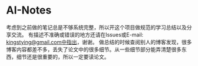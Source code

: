 # AI-Notes
考虑到之前做的笔记总是不够系统完整，所以开这个项目做规范的学习总结以及分享交流。
有描述不准确或错误的地方还请在Issues或E-mail: kingstying@gmail.com中指出，谢谢。
做总结的时候查阅别人的博客发现，很多博客内容都差不多，丢失了论文中的很多细节。从一些细节部分能弄清楚很多东西，细节还是很重要的，所以一定要读论文。